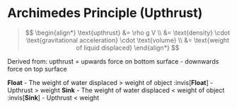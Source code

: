 # Archimedes Principle (Upthrust)

> $$
> \begin{align*}
>   \text{upthrust} &= \rho g V \\
>   &= \text{density} \cdot \text{gravitational acceleration} \cdot \text{volume} \\
> &= \text{weight of liquid displaced}
> \end{align*}
> $$

Derived from:
upthrust = upwards force on bottom surface - downwards force on top surface

**Float** - The weight of water displaced > weight of object
:invis[**Float**] - Upthrust > weight
**Sink** - The weight of water displaced < weight of object
:invis[**Sink**] - Upthrust < weight
